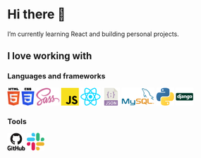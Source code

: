 # Hi there 👋

I’m currently learning React and building personal projects.


## I love working with
### Languages and frameworks
<p float="left" >  
  <img src="src/html-5.svg" height="40" />  
  <img src="src/css3.svg" height="40" />  
  <img src="src/sass.svg" height="40" />
  <img src="src/javascript.svg" height="40" />
  <img src="src/react.svg" height="40" />  
  <img src="src/json.svg" height="40" />
  <img src="src/mysql.svg" height="40" />
  <img src="src/python.svg" height="40" />
  <img src="src/django.svg" height="40" />  
</p>

### Tools
<p float="left">  
  <img src="src/github.svg" height="40" />  
  <img src="src/slack.svg" height="40" />
</p>
